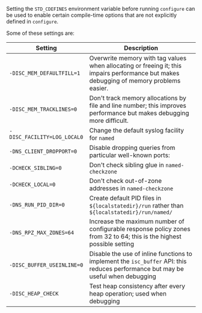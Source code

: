<!--
 - Copyright (C) 2017  Internet Systems Consortium, Inc. ("ISC")
 -
 - This Source Code Form is subject to the terms of the Mozilla Public
 - License, v. 2.0. If a copy of the MPL was not distributed with this
 - file, You can obtain one at http://mozilla.org/MPL/2.0/.
-->
Setting the `STD_CDEFINES` environment variable before running `configure`
can be used to enable certain compile-time options that are not explicitly
defined in `configure`.

Some of these settings are:

|Setting                            |Description |
|-----------------------------------|----------------------------------------|
|`-DISC_MEM_DEFAULTFILL=1`|Overwrite memory with tag values when allocating or freeing it; this impairs performance but makes debugging of memory problems easier.|
|`-DISC_MEM_TRACKLINES=0`|Don't track memory allocations by file and line number; this improves performance but makes debugging more difficult.|
|<nobr>`-DISC_FACILITY=LOG_LOCAL0`</nobr>|Change the default syslog facility for `named`|
|`-DNS_CLIENT_DROPPORT=0`|Disable dropping queries from particular well-known ports:|
|`-DCHECK_SIBLING=0`|Don't check sibling glue in `named-checkzone`|
|`-DCHECK_LOCAL=0`|Don't check out-of-zone addresses in `named-checkzone`|
|`-DNS_RUN_PID_DIR=0`|Create default PID files in `${localstatedir}/run` rather than `${localstatedir}/run/named/`|
|`-DNS_RPZ_MAX_ZONES=64`|Increase the maximum number of configurable response policy zones from 32 to 64; this is the highest possible setting|
|`-DISC_BUFFER_USEINLINE=0`|Disable the use of inline functions to implement the `isc_buffer` API: this reduces performance but may be useful when debugging |
|`-DISC_HEAP_CHECK`|Test heap consistency after every heap operation; used when debugging|
